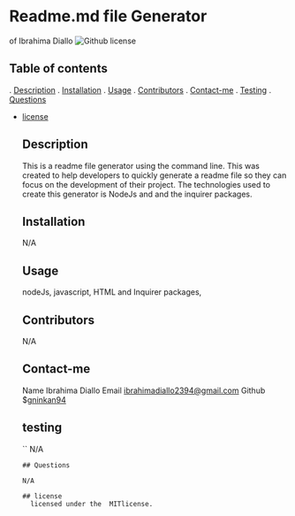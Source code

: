 # Readme.md file Generator
  of Ibrahima Diallo
  ![Github license ](https://img.shields.io/badge/license-MIT-yellowgreen.svg)
  ## Table of contents
  . [Description](#description)
  . [Installation](#installation)
  . [Usage](#usage)
  . [Contributors](#contributors)
  . [Contact-me](#contact-me)
  . [Testing](#testing)
  . [Questions](#questions)
  
* [license](#license)

  ## Description
  This is a readme file generator using the command line. This was created to help developers to quickly generate a readme file so they can focus on the development of their project. The technologies used to create this generator is NodeJs and and the inquirer packages.
  ## Installation
  N/A
  ## Usage
  nodeJs, javascript, HTML and Inquirer packages, 
  ## Contributors
  N/A
  ## Contact-me
  Name  Ibrahima Diallo
  Email  ibrahimadiallo2394@gmail.com
  Github  $[gninkan94](https://github.com/gninkan94/)
  ## testing
  ``  N/A
  ```
  ## Questions
  
  N/A

  ## license
    licensed under the  MITlicense.

